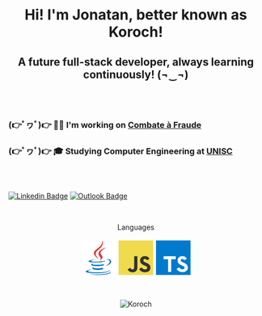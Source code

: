 <h1 align="center">Hi! I'm Jonatan, better known as Koroch! </h1>
<h2 align="center">A future full-stack developer, always learning continuously! (¬‿¬)</h2>


<br/>
<br/>

### (👉ﾟヮﾟ)👉  👨‍💻 I'm working on [Combate à Fraude](https://github.com/combateafraude)<br/>
### (👉ﾟヮﾟ)👉 🎓 Studying Computer Engineering at [UNISC](https://www.unisc.br)

<br/>
<br/>

[![Linkedin Badge](https://img.shields.io/badge/-Jonatan%20Koroch%20de%20Aguiar-3000cc?style=flat-square&logo=Linkedin&logoColor=white&link=https://www.linkedin.com/in/jkdeaguiar/)](https://www.linkedin.com/in/jkdeaguiar/) 
[![Outlook Badge](https://img.shields.io/badge/jonatanaguiar1998@hotmail.com-3000cc?style=flat-square&logo=microsoft-outlook&logoColor=white&link=mailto:jonatanaguiar1998@hotmail.com)](mailto:jonatanaguiar1998@hotmail.com)


<br>

<p align="center">
Languages
  <br>
  <br>
<img src="https://github.com/devicons/devicon/blob/master/icons/java/java-original.svg" alt="Java" width="70" height="70"/>
<img src="https://github.com/devicons/devicon/blob/master/icons/javascript/javascript-original.svg" alt="Js" width="70" height="70"/>
<img src="https://github.com/devicons/devicon/blob/master/icons/typescript/typescript-original.svg" alt="Ts" width="70" height="70"/>
  <br>

</p>
<br>

<p align="center">
  <span>
    <img src="https://github-readme-stats.vercel.app/api?username=koroch&show_icons=true&theme=dark" alt="Koroch" height=180 />
  </span>
</p>

